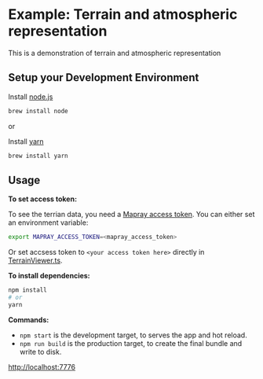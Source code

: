 # Example: Terrain and atmospheric representation
This is a demonstration of terrain and atmospheric representation

## Setup your Development Environment
Install [node.js](https://nodejs.org/)
```bash
brew install node
```
or

Install [yarn](https://yarnpkg.com/en/)
```bash
brew install yarn
```

## Usage
**To set access token:**

To see the terrian data, you need a [Mapray access token](/doc/developer-guide/GettingStarted/index.md). You can either set an environment variable:

```bash
export MAPRAY_ACCESS_TOKEN=<mapray_access_token>
```

Or set accsess token to `<your access token here>` directly in [TerrainViewer.ts](./src/TerrainViewer.ts).


**To install dependencies:**

```bash
npm install
# or
yarn
```

**Commands:**
* `npm start` is the development target, to serves the app and hot reload.
* `npm run build` is the production target, to create the final bundle and write to disk.

[http://localhost:7776](http://localhost:7776)
